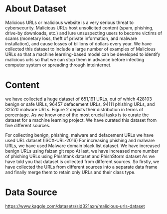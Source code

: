 # About Dataset

Malicious URLs or malicious website is a very serious threat to cybersecurity. Malicious URLs host unsolicited content (spam, phishing, drive-by downloads, etc.) and lure unsuspecting users to become victims of scams (monetary loss, theft of private information, and malware installation), and cause losses of billions of dollars every year. We have collected this dataset to include a large number of examples of Malicious URLs so that a machine learning-based model can be developed to identify malicious urls so that we can stop them in advance before infecting computer system or spreading through inteinternet.

# Content
we have collected a huge dataset of 651,191 URLs, out of which 428103 benign or safe URLs, 96457 defacement URLs, 94111 phishing URLs, and 32520 malware URLs. Figure 2 depicts their distribution in terms of percentage. As we know one of the most crucial tasks is to curate the dataset for a machine learning project. We have curated this dataset from five different sources.

For collecting benign, phishing, malware and defacement URLs we have used URL dataset (ISCX-URL-2016) For increasing phishing and malware URLs, we have used Malware domain black list dataset. We have increased benign URLs using faizan git repo At last, we have increased more number of phishing URLs using Phishtank dataset and PhishStorm dataset As we have told you that dataset is collected from different sources. So firstly, we have collected the URLs from different sources into a separate data frame and finally merge them to retain only URLs and their class type.

# Data Source
https://www.kaggle.com/datasets/sid321axn/malicious-urls-dataset

